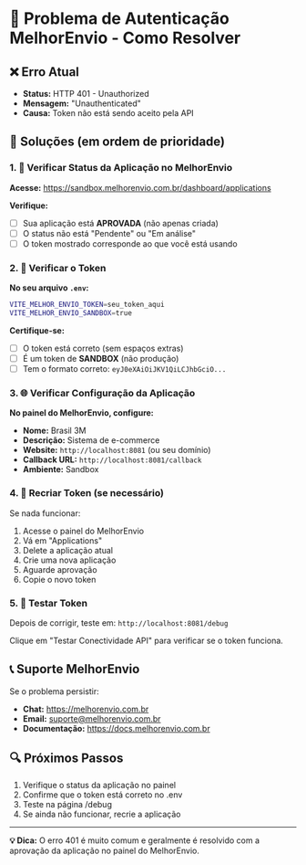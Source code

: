 # 🚨 Problema de Autenticação MelhorEnvio - Como Resolver

## ❌ Erro Atual
- **Status:** HTTP 401 - Unauthorized 
- **Mensagem:** "Unauthenticated"
- **Causa:** Token não está sendo aceito pela API

## 🔧 Soluções (em ordem de prioridade)

### 1. 📝 Verificar Status da Aplicação no MelhorEnvio

**Acesse:** https://sandbox.melhorenvio.com.br/dashboard/applications

**Verifique:**
- [ ] Sua aplicação está **APROVADA** (não apenas criada)
- [ ] O status não está "Pendente" ou "Em análise"
- [ ] O token mostrado corresponde ao que você está usando

### 2. 🔑 Verificar o Token

**No seu arquivo `.env`:**
```bash
VITE_MELHOR_ENVIO_TOKEN=seu_token_aqui
VITE_MELHOR_ENVIO_SANDBOX=true
```

**Certifique-se:**
- [ ] O token está correto (sem espaços extras)
- [ ] É um token de **SANDBOX** (não produção)
- [ ] Tem o formato correto: `eyJ0eXAiOiJKV1QiLCJhbGciO...`

### 3. 🌐 Verificar Configuração da Aplicação

**No painel do MelhorEnvio, configure:**
- **Nome:** Brasil 3M
- **Descrição:** Sistema de e-commerce
- **Website:** `http://localhost:8081` (ou seu domínio)
- **Callback URL:** `http://localhost:8081/callback`
- **Ambiente:** Sandbox

### 4. 🔄 Recriar Token (se necessário)

Se nada funcionar:
1. Acesse o painel do MelhorEnvio
2. Vá em "Applications"
3. Delete a aplicação atual
4. Crie uma nova aplicação
5. Aguarde aprovação
6. Copie o novo token

### 5. 🧪 Testar Token

Depois de corrigir, teste em:
`http://localhost:8081/debug`

Clique em "Testar Conectividade API" para verificar se o token funciona.

## 📞 Suporte MelhorEnvio

Se o problema persistir:
- **Chat:** https://melhorenvio.com.br
- **Email:** suporte@melhorenvio.com.br
- **Documentação:** https://docs.melhorenvio.com.br

## 🔍 Próximos Passos

1. Verifique o status da aplicação no painel
2. Confirme que o token está correto no .env
3. Teste na página /debug
4. Se ainda não funcionar, recrie a aplicação

---

**💡 Dica:** O erro 401 é muito comum e geralmente é resolvido com a aprovação da aplicação no painel do MelhorEnvio.
